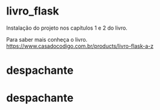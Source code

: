 # livro_flask

Instalação do projeto nos capítulos 1 e 2 do livro.

Para saber mais conheça o livro. https://www.casadocodigo.com.br/products/livro-flask-a-z
# despachante
# despachante
